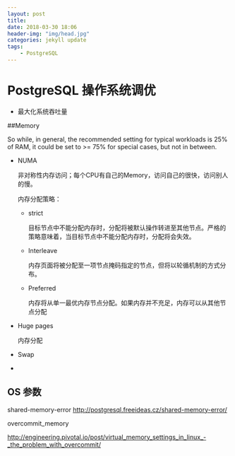 ```yaml
---
layout: post
title: 
date: 2018-03-30 18:06
header-img: "img/head.jpg"
categories: jekyll update
tags:
    - PostgreSQL
---
```


# PostgreSQL 操作系统调优

+ 最大化系统吞吐量

##Memory 

So while, in general, the recommended setting for typical workloads is 25% of RAM, it could be set to >= 75% for special cases, but not in between.

+ NUMA

  非对称性内存访问；每个CPU有自己的Memory，访问自己的很快，访问别人的慢。

  内存分配策略：

  + strict

    目标节点中不能分配内存时，分配将被默认操作转进至其他节点。严格的策略意味着，当目标节点中不能分配内存时，分配将会失效。

  + Interleave

    内存页面将被分配至一项节点掩码指定的节点，但将以轮循机制的方式分布。

  + Preferred

    内存将从单一最优内存节点分配。如果内存并不充足，内存可以从其他节点分配

+ Huge pages

  内存分配

+ Swap

+ 

## OS 参数

shared-memory-error
http://postgresql.freeideas.cz/shared-memory-error/



overcommit_memory

http://engineering.pivotal.io/post/virtual_memory_settings_in_linux_-_the_problem_with_overcommit/